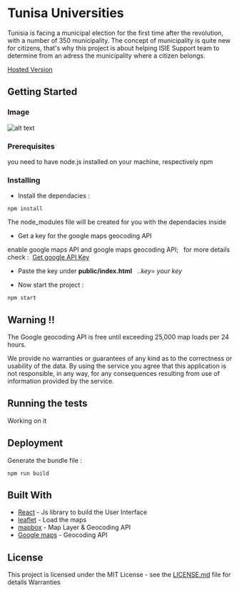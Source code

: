 # Tunisa Universities

Tunisia is facing a municipal election for the first time after the revolution, with a number of 350 municipality. The concept of municipality is quite new for citizens, that's why this project is about helping ISIE Support team to determine from an adress the municipality where a citizen belongs.

[Hosted Version](isie-support.nadhra.tn)

## Getting Started


### Image
![alt text](https://github.com/hunter-x/where_is_my_mun/blob/master/whereis.PNG)


### Prerequisites

you need to have node.js installed on your machine, respectively npm 


### Installing

* Install the dependacies :

```
npm install
```
The node_modules file will be created for you  with the dependacies inside

* Get a key for the google maps geocoding API 
 
enable google maps API and google maps geocoding API; &nbsp; for more details check : &nbsp;[Get google API Key](https://developers.google.com/maps/documentation/javascript/get-api-key)

* Paste the key under **public/index.html** &nbsp;&nbsp;..*key= your key*

* Now start the project  :

```
npm start
```

## Warning !!

The Google geocoding API is free until exceeding 25,000 map loads per 24 hours.

We provide no warranties or guarantees of any kind as to the correctness or usability of the data.
By using the service you agree that this application is not responsible, in any way, for any consequences resulting from use of information provided by the service.

## Running the tests

Working on it

## Deployment

Generate the bundle file  :

```
npm run build
```
## Built With

* [React](https://facebook.github.io/react/) - Js library to build the User Interface 
* [leaflet](https://leafletjs.com//) - Load the maps
* [mapbox](https://facebook.github.io/react/) - Map Layer & Geocoding API
* [Google maps](https://developers.google.com/maps/documentation/geocoding/start) - Geocoding API

## License

This project is licensed under the MIT License - see the [LICENSE.md](LICENSE.md) file for details
Warranties
